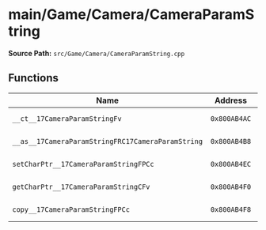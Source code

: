 # main/Game/Camera/CameraParamString

**Source Path:** `src/Game/Camera/CameraParamString.cpp`

## Functions

| Name | Address | Match % |
|------|---------|---------|
| `__ct__17CameraParamStringFv` | `0x800AB4AC` | :white_check_mark: (100.0%) |
| `__as__17CameraParamStringFRC17CameraParamString` | `0x800AB4B8` | :white_check_mark: (100.0%) |
| `setCharPtr__17CameraParamStringFPCc` | `0x800AB4EC` | :white_check_mark: (100.0%) |
| `getCharPtr__17CameraParamStringCFv` | `0x800AB4F0` | :white_check_mark: (100.0%) |
| `copy__17CameraParamStringFPCc` | `0x800AB4F8` | :white_check_mark: (100.0%) |